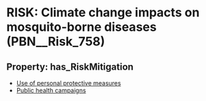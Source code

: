 # RISK: __Climate change impacts on mosquito-borne diseases__ (PBN__Risk_758)

## Property: has_RiskMitigation

* [Use of personal protective measures](PBN__RiskMitigation_1048)
* [Public health campaigns](PBN__RiskMitigation_865)

